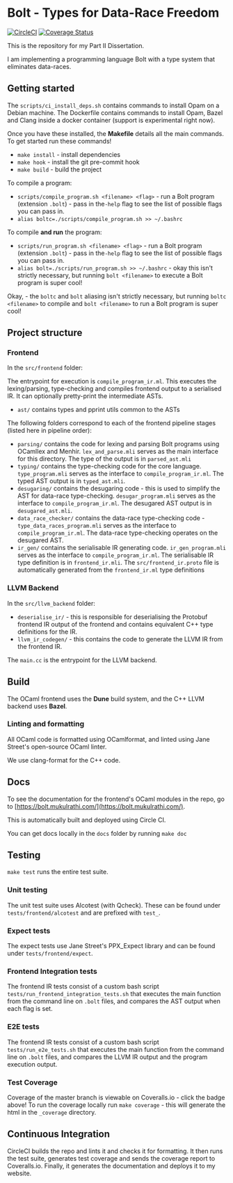 # Bolt - Types for Data-Race Freedom

[![CircleCI](https://circleci.com/gh/mukul-rathi/bolt/tree/master.svg?style=svg)](https://circleci.com/gh/mukul-rathi/bolt/tree/master)
[![Coverage Status](https://coveralls.io/repos/github/mukul-rathi/bolt/badge.svg?branch=master)](https://coveralls.io/github/mukul-rathi/bolt?branch=master)

This is the repository for my Part II Dissertation.

I am implementing a programming language Bolt with a type system that eliminates data-races.

## Getting started

The `scripts/ci_install_deps.sh` contains commands to install Opam on a Debian machine. The Dockerfile contains commands to install Opam, Bazel and Clang inside a docker container (support is experimental right now).

Once you have these installed, the **Makefile** details all the main commands.
To get started run these commands!

- `make install` - install dependencies
- `make hook` - install the git pre-commit hook
- `make build` - build the project

To compile a program:

- `scripts/compile_program.sh <filename> <flag>` - run a Bolt program (extension `.bolt`) - pass in the`-help` flag to see the list of possible flags you can pass in.
- `alias boltc=./scripts/compile_program.sh >> ~/.bashrc`

To compile **and run** the program:

- `scripts/run_program.sh <filename> <flag>` - run a Bolt program (extension `.bolt`) - pass in the`-help` flag to see the list of possible flags you can pass in.
- `alias bolt=./scripts/run_program.sh >> ~/.bashrc` - okay this isn't strictly necessary, but running `bolt <filename>` to execute a Bolt program is super cool!

Okay, - the `boltc` and `bolt` aliasing isn't strictly necessary, but running `boltc <filename>` to compile and `bolt <filename>` to run a Bolt program is super cool!

## Project structure

### Frontend

In the `src/frontend` folder:

The entrypoint for execution is `compile_program_ir.ml`. This executes the lexing/parsing, type-checking and compiles frontend output to a serialised IR. It can optionally pretty-print the intermediate ASTs.

- `ast/` contains types and pprint utils common to the ASTs

The following folders correspond to each of the frontend pipeline stages (listed here in pipeline order):

- `parsing/` contains the code for lexing and parsing Bolt programs using OCamllex and Menhir. `lex_and_parse.mli` serves as the main interface for this directory. The type of the output is in `parsed_ast.mli`
- `typing/` contains the type-checking code for the core language. `type_program.mli` serves as the interface to `compile_program_ir.ml`. The typed AST output is in `typed_ast.mli`.
- `desugaring/` contains the desugaring code - this is used to simplify the AST for data-race type-checking. `desugar_program.mli` serves as the interface to `compile_program_ir.ml`. The desugared AST output is in `desugared_ast.mli`.
- `data_race_checker/` contains the data-race type-checking code - `type_data_races_program.mli` serves as the interface to `compile_program_ir.ml`. The data-race type-checking operates on the desugared AST.
- `ir_gen/` contains the serialisable IR generating code. `ir_gen_program.mli` serves as the interface to `compile_program_ir.ml`. The serialisable IR type definition is in `frontend_ir.mli`. The `src/frontend_ir.proto` file is automatically generated from the `frontend_ir.ml` type definitions

### LLVM Backend

In the `src/llvm_backend` folder:

- `deserialise_ir/` - this is responsible for deserialising the Protobuf frontend IR output of the frontend and contains equivalent C++ type definitions for the IR.
- `llvm_ir_codegen/` - this contains the code to generate the LLVM IR from the frontend IR.

The `main.cc` is the entrypoint for the LLVM backend.

## Build

The OCaml frontend uses the **Dune** build system, and the C++ LLVM backend uses **Bazel**.

### Linting and formatting

All OCaml code is formatted using OCamlformat, and linted using Jane Street's open-source OCaml linter.

We use clang-format for the C++ code.

## Docs

To see the documentation for the frontend's OCaml modules in the repo, go to [https://bolt.mukulrathi.com/](https://bolt.mukulrathi.com/).

This is automatically built and deployed using Circle CI.

You can get docs locally in the `docs` folder by running `make doc`

## Testing

`make test` runs the entire test suite.

### Unit testing

The unit test suite uses Alcotest (with Qcheck). These can be found under `tests/frontend/alcotest` and are prefixed with `test_`.

### Expect tests

The expect tests use Jane Street's PPX_Expect library and can be found under `tests/frontend/expect`.

### Frontend Integration tests

The frontend IR tests consist of a custom bash script `tests/run_frontend_integration_tests.sh` that executes the main function from the command line on `.bolt` files, and compares the AST output when each flag is set.

### E2E tests

The frontend IR tests consist of a custom bash script `tests/run_e2e_tests.sh` that executes the main function from the command line on `.bolt` files, and compares the LLVM IR output and the program execution output.

### Test Coverage

Coverage of the master branch is viewable on Coveralls.io - click the badge above! To run the coverage locally run `make coverage` - this will generate the html in the `_coverage` directory.

## Continuous Integration

CircleCI builds the repo and lints it and checks it for formatting. It then runs the test suite, generates test coverage and sends the coverage report to Coveralls.io. Finally, it generates the documentation and deploys it to my website.
